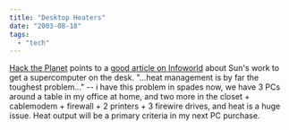 ```yaml
---
title: "Desktop Heaters"
date: "2003-08-18"
tags: 
  - "tech"
---
```


[Hack the Planet](http://wmf.editthispage.com/2003/08/18 "Hack the Planet:") points to a [good article on Infoworld](http://www.infoworld.com/article/03/08/18/HNdarpasun_1.html) about Sun's work to get a supercomputer on the desk. "...heat management is by far the toughest problem..." -- i have this problem in spades now, we have 3 PCs around a table in my office at home, and two more in the closet + cablemodem + firewall + 2 printers + 3 firewire drives, and heat is a huge issue. Heat output will be a primary criteria in my next PC purchase.
